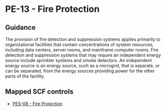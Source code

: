# PE-13 - Fire Protection
## Guidance
The provision of fire detection and suppression systems applies primarily to organizational facilities that contain concentrations of system resources, including data centers, server rooms, and mainframe computer rooms. Fire detection and suppression systems that may require an independent energy source include sprinkler systems and smoke detectors. An independent energy source is an energy source, such as a microgrid, that is separate, or can be separated, from the energy sources providing power for the other parts of the facility.
## Mapped SCF controls
- [PES-08 - Fire Protection](../scf/pes-08-fireprotection.md)